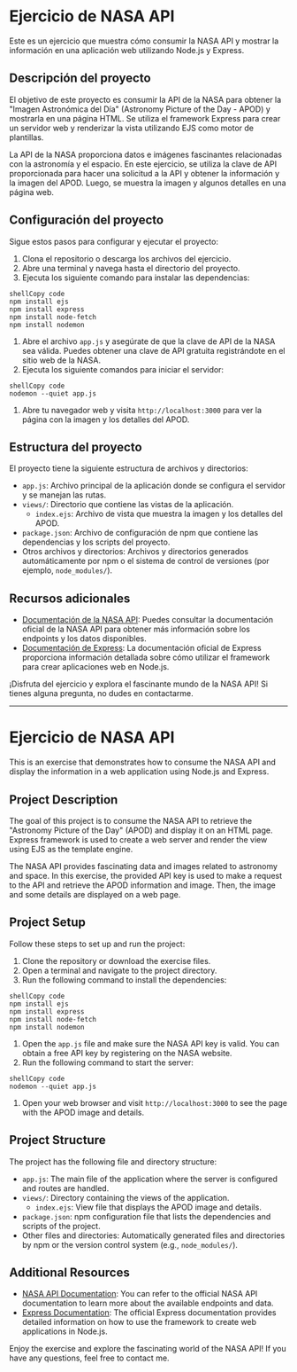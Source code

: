 #  Ejercicio de NASA API

Este es un ejercicio que muestra cómo consumir la NASA API y mostrar la información en una aplicación web utilizando Node.js y Express.

## Descripción del proyecto

El objetivo de este proyecto es consumir la API de la NASA para obtener la "Imagen Astronómica del Día" (Astronomy Picture of the Day - APOD) y mostrarla en una página HTML. Se utiliza el framework Express para crear un servidor web y renderizar la vista utilizando EJS como motor de plantillas.

La API de la NASA proporciona datos e imágenes fascinantes relacionadas con la astronomía y el espacio. En este ejercicio, se utiliza la clave de API proporcionada para hacer una solicitud a la API y obtener la información y la imagen del APOD. Luego, se muestra la imagen y algunos detalles en una página web.

## Configuración del proyecto

Sigue estos pasos para configurar y ejecutar el proyecto:

1. Clona el repositorio o descarga los archivos del ejercicio.
2. Abre una terminal y navega hasta el directorio del proyecto.
3. Ejecuta los siguiente comando para instalar las dependencias:

```
shellCopy code
npm install ejs
npm install express
npm install node-fetch
npm install nodemon
```

1. Abre el archivo `app.js` y asegúrate de que la clave de API de la NASA sea válida. Puedes obtener una clave de API gratuita registrándote en el sitio web de la NASA.
2. Ejecuta los siguiente comandos para iniciar el servidor:

```
shellCopy code
nodemon --quiet app.js
```

1. Abre tu navegador web y visita `http://localhost:3000` para ver la página con la imagen y los detalles del APOD.

## Estructura del proyecto

El proyecto tiene la siguiente estructura de archivos y directorios:

- `app.js`: Archivo principal de la aplicación donde se configura el servidor y se manejan las rutas.
- `views/`: Directorio que contiene las vistas de la aplicación.
  - `index.ejs`: Archivo de vista que muestra la imagen y los detalles del APOD.
- `package.json`: Archivo de configuración de npm que contiene las dependencias y los scripts del proyecto.
- Otros archivos y directorios: Archivos y directorios generados automáticamente por npm o el sistema de control de versiones (por ejemplo, `node_modules/`).

## Recursos adicionales

- [Documentación de la NASA API](https://api.nasa.gov/): Puedes consultar la documentación oficial de la NASA API para obtener más información sobre los endpoints y los datos disponibles.
- [Documentación de Express](https://expressjs.com/): La documentación oficial de Express proporciona información detallada sobre cómo utilizar el framework para crear aplicaciones web en Node.js.

¡Disfruta del ejercicio y explora el fascinante mundo de la NASA API! Si tienes alguna pregunta, no dudes en contactarme.

------

# Ejercicio de NASA API

This is an exercise that demonstrates how to consume the NASA API and display the information in a web application using Node.js and Express.

## Project Description

The goal of this project is to consume the NASA API to retrieve the "Astronomy Picture of the Day" (APOD) and display it on an HTML page. Express framework is used to create a web server and render the view using EJS as the template engine.

The NASA API provides fascinating data and images related to astronomy and space. In this exercise, the provided API key is used to make a request to the API and retrieve the APOD information and image. Then, the image and some details are displayed on a web page.

## Project Setup

Follow these steps to set up and run the project:

1. Clone the repository or download the exercise files.
2. Open a terminal and navigate to the project directory.
3. Run the following command to install the dependencies:

```
shellCopy code
npm install ejs
npm install express
npm install node-fetch
npm install nodemon
```

1. Open the `app.js` file and make sure the NASA API key is valid. You can obtain a free API key by registering on the NASA website.
2. Run the following command to start the server:

```
shellCopy code
nodemon --quiet app.js
```

1. Open your web browser and visit `http://localhost:3000` to see the page with the APOD image and details.

## Project Structure

The project has the following file and directory structure:

- `app.js`: The main file of the application where the server is configured and routes are handled.
- `views/`: Directory containing the views of the application.
  - `index.ejs`: View file that displays the APOD image and details.
- `package.json`: npm configuration file that lists the dependencies and scripts of the project.
- Other files and directories: Automatically generated files and directories by npm or the version control system (e.g., `node_modules/`).

## Additional Resources

- [NASA API Documentation](https://api.nasa.gov/): You can refer to the official NASA API documentation to learn more about the available endpoints and data.
- [Express Documentation](https://expressjs.com/): The official Express documentation provides detailed information on how to use the framework to create web applications in Node.js.

Enjoy the exercise and explore the fascinating world of the NASA API! If you have any questions, feel free to contact me.